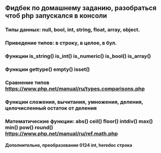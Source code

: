 ## Фидбек по домашнему заданию, разобраться чтоб php запускался в консоли
### Типы данных: null, bool, int, string, float, array, object.
### Приведение типов: в строку, в целое, в бул.
### Функции is_string() is_int() is_numeric() is_bool() is_array()
### Функции gettype() empty() isset() 
### Сравнение типов https://www.php.net/manual/ru/types.comparisons.php
### Функции сложения, вычитания, умножения, деления, целочисленный остаток от деления
### Математические функции: abs() ceil() floor() intdiv() max() min() pow() round() https://www.php.net/manual/ru/ref.math.php

#### Дополнительно, преобразование 0124 int, heredoc строка
